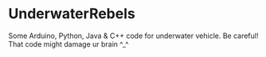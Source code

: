 # UnderwaterRebels
Some Arduino, Python, Java &amp; C++ code for underwater vehicle. Be careful! That code might damage ur brain ^_^
